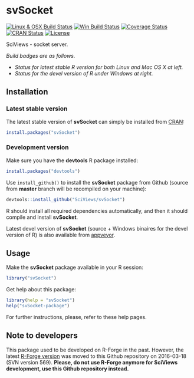 # svSocket

[![Linux & OSX Build Status](https://travis-ci.org/SciViews/svSocket.svg )](https://travis-ci.org/SciViews/svSocket)
[![Win Build Status](https://ci.appveyor.com/api/projects/status/github/SciViews/svSocket?branch=master&svg=true)](http://ci.appveyor.com/project/phgrosjean/svSocket)
[![Coverage Status](https://img.shields.io/codecov/c/github/SciViews/svSocket/master.svg)
](https://codecov.io/github/SciViews/svSocket?branch=master)
[![CRAN Status](http://www.r-pkg.org/badges/version/svSocket)](http://cran.r-project.org/package=svSocket)
[![License](https://img.shields.io/badge/license-GPL-blue.svg)](http://www.gnu.org/licenses/gpl-2.0.html)

SciViews - socket server.

_Build badges are as follows._
- _Status for latest stable R version for both Linux and Mac OS X at left._
- _Status for the devel version of R under Windows at right._ 


## Installation

### Latest stable version

The latest stable version of **svSocket** can simply be installed from [CRAN](http://cran.r-project.org):

```r
install.packages("svSocket")
```


### Development version

Make sure you have the **devtools** R package installed:

```r
install.packages("devtools")
```

Use `install_github()` to install the **svSocket** package from Github (source from **master** branch will be recompiled on your machine):

```r
devtools::install_github("SciViews/svSocket")
```

R should install all required dependencies automatically, and then it should compile and install **svSocket**.

Latest devel version of **svSocket** (source + Windows binaires for the devel version of R) is also available from [appveyor](https://ci.appveyor.com/project/phgrosjean/svSocket/build/artifacts).


## Usage

Make the **svSocket** package available in your R session:

```r
library("svSocket")
```

Get help about this package:

```r
library(help = "svSocket")
help("svSocket-package")
```

For further instructions, please, refer to these help pages.


## Note to developers

This package used to be developed on R-Forge in the past. However, the latest [R-Forge version](https://r-forge.r-project.org/projects/sciviews/) was moved to this Github repository on 2016-03-18 (SVN version 569). **Please, do not use R-Forge anymore for SciViews development, use this Github repository instead.**
